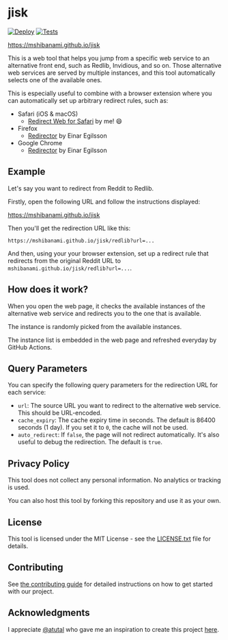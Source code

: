 # jisk

[![Deploy](https://github.com/mshibanami/jisk/actions/workflows/deploy.yml/badge.svg)](https://github.com/mshibanami/jisk/actions/workflows/deploy.yml) [![Tests](https://github.com/mshibanami/jisk/actions/workflows/tests.yaml/badge.svg)](https://github.com/mshibanami/jisk/actions/workflows/tests.yaml)

<https://mshibanami.github.io/jisk>

This is a web tool that helps you jump from a specific web service to an alternative front end, such as Redlib, Invidious, and so on. Those alternative web services are served by multiple instances, and this tool automatically selects one of the available ones.

This is especially useful to combine with a browser extension where you can automatically set up arbitrary redirect rules, such as:

- Safari (iOS & macOS)
    - [Redirect Web for Safari](https://apps.apple.com/au/app/redirect-web-for-safari/id1571283503) by me! 😄
- Firefox
    - [Redirector](https://addons.mozilla.org/en-US/firefox/addon/redirector/) by Einar Egilsson
- Google Chrome
    - [Redirector](https://chromewebstore.google.com/detail/redirector/ocgpenflpmgnfapjedencafcfakcekcd) by Einar Egilsson

## Example

Let's say you want to redirect from Reddit to Redlib.

Firstly, open the following URL and follow the instructions displayed:

<https://mshibanami.github.io/jisk>

Then you'll get the redirection URL like this:

```url
https://mshibanami.github.io/jisk/redlib?url=...
```

And then, using your your browser extension, set up a redirect rule that redirects from the original Reddit URL to `mshibanami.github.io/jisk/redlib?url=...`.

## How does it work?

When you open the web page, it checks the available instances of the alternative web service and redirects you to the one that is available.

The instance is randomly picked from the available instances.

The instance list is embedded in the web page and refreshed everyday by GitHub Actions.

## Query Parameters

You can specify the following query parameters for the redirection URL for each service:

- `url`: The source URL you want to redirect to the alternative web service. This should be URL-encoded.
- `cache_expiry`: The cache expiry time in seconds. The default is 86400 seconds (1 day). If you set it to `0`, the cache will not be used.
- `auto_redirect`: If `false`, the page will not redirect automatically. It's also useful to debug the redirection. The default is `true`.

## Privacy Policy

This tool does not collect any personal information. No analytics or tracking is used.

You can also host this tool by forking this repository and use it as your own.

## License

This tool is licensed under the MIT License - see the [LICENSE.txt](LICENSE.txt) file for details.

## Contributing

See [the contributing guide](CONTRIBUTING.md) for detailed instructions on how to get started with our project.

## Acknowledgments

I appreciate [@atutal](https://github.com/atutal) who gave me an inspiration to create this project [here](https://github.com/mshibanami/redirect-web/issues/61).
